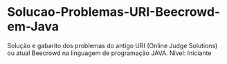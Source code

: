 # Solucao-Problemas-URI-Beecrowd-em-Java 
Solução e gabarito dos problemas do antigo URI (Online Judge Solutions) ou atual Beecrowd na linguagem de programação JAVA. 
Nível: Iniciante
